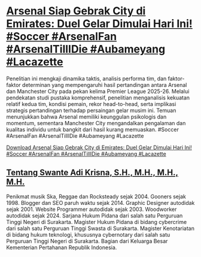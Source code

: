 # [Arsenal Siap Gebrak City di Emirates: Duel Gelar Dimulai Hari Ini! #Soccer #ArsenalFan #ArsenalTillIDie #Aubameyang #Lacazette](https://swanteadikrisna.com/arsenal/website/52/arsenal-siap-gebrak-city-di-emirates-duel-gelar-dimulai-hari-ini/)

Penelitian ini mengkaji dinamika taktis, analisis performa tim, dan faktor-faktor determinan yang mempengaruhi hasil pertandingan antara Arsenal dan Manchester City pada pekan kelima Premier League 2025-26. Melalui pendekatan studi pustaka komprehensif, penelitian menganalisis kekuatan relatif kedua tim, kondisi pemain, rekor head-to-head, serta implikasi strategis pertandingan terhadap persaingan gelar musim ini. Temuan menunjukkan bahwa Arsenal memiliki keunggulan psikologis dan momentum, sementara Manchester City mengandalkan pengalaman dan kualitas individu untuk bangkit dari hasil kurang memuaskan. #Soccer #ArsenalFan #ArsenalTillIDie #Aubameyang #Lacazette 

[Download Arsenal Siap Gebrak City di Emirates: Duel Gelar Dimulai Hari Ini! #Soccer #ArsenalFan #ArsenalTillIDie #Aubameyang #Lacazette](https://swanteadikrisna.com/arsenal/website/52/arsenal-siap-gebrak-city-di-emirates-duel-gelar-dimulai-hari-ini/)


## [Tentang Swante Adi Krisna, S.H., M.H., M.H., M.H.](https://swanteadikrisna.com/)

Penikmat musik Ska, Reggae dan Rocksteady sejak 2004. Gooners sejak 1998. Blogger dan SEO paruh waktu sejak 2014. Graphic Designer autodidak sejak 2001. Website Programmer autodidak sejak 2003. Woodworker autodidak sejak 2024. Sarjana Hukum Pidana dari salah satu Perguruan Tinggi Negeri di Surakarta. Magister Hukum Pidana di bidang cybercrime dari salah satu Perguruan Tinggi Swasta di Surakarta. Magister Kenotariatan di bidang hukum teknologi, khususnya cybernotary dari salah satu Perguruan Tinggi Negeri di Surakarta. Bagian dari Keluarga Besar Kementerian Pertahanan Republik Indonesia.